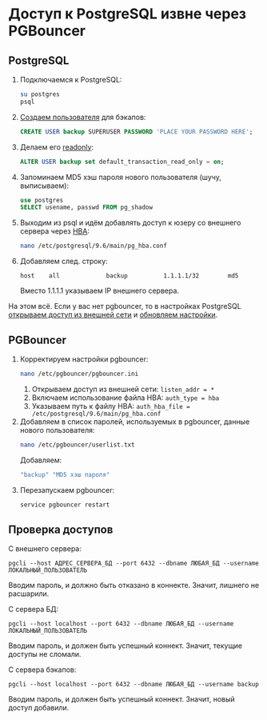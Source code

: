 # Доступ к PostgreSQL извне через PGBouncer


## PostgreSQL

1. Подключаемся к PostgreSQL:
    ```bash
    su postgres
    psql
    ```
1. [Создаем пользователя](https://www.cyberciti.biz/faq/howto-add-postgresql-user-account/) для бэкапов:
    ```sql
    CREATE USER backup SUPERUSER PASSWORD 'PLACE YOUR PASSWORD HERE';
    ```
1. Делаем его [readonly](https://dba.stackexchange.com/questions/52691/how-can-i-create-readonly-user-for-backups-in-postgresql):
    ```sql
    ALTER USER backup set default_transaction_read_only = on;
    ```
1. Запоминаем MD5 хэш пароля нового пользователя (шучу, выписываем):
    ```sql
    use postgres
    SELECT usename, passwd FROM pg_shadow
    ```
1. Выходим из psql и идём добавлять доступ к юзеру со внешнего сервера через [HBA](https://www.postgresql.org/docs/8.1/static/client-authentication.html):
    ```bash
    nano /etc/postgresql/9.6/main/pg_hba.conf
    ```
1. Добавляем след. строку:
    ```
    host    all             backup          1.1.1.1/32        md5
    ```
    Вместо 1.1.1.1 указываем IP внешнего сервера.

На этом всё. Если у вас нет pgbouncer, то в настройках PostgreSQL [открываем доступ из внешней сети](https://blog.bigbinary.com/2016/01/23/configure-postgresql-to-allow-remote-connection.html) и [обновляем настройки](https://www.heatware.net/databases/postgresql-reload-config-without-restarting/).


## PGBouncer

1. Корректируем настройки pgbouncer:
    ```bash
    nano /etc/pgbouncer/pgbouncer.ini
    ```
    1. Открываем доступ из внешней сети: `listen_addr = *`
    1. Включаем использование файла HBA: `auth_type = hba`
    1. Указываем путь к файлу HBA: `auth_hba_file = /etc/postgresql/9.6/main/pg_hba.conf`
1. Добавляем в список паролей, используемых в pgbouncer, данные нового пользователя:
    ```bash
    nano /etc/pgbouncer/userlist.txt
    ```
    Добавляем:
    ```bash
    "backup" "MD5 хэш пароля"
    ```
1. Перезапускаем pgbouncer:
    ```bash
    service pgbouncer restart
    ```


## Проверка доступов

С внешнего сервера:
```
pgcli --host АДРЕС_СЕРВЕРА_БД --port 6432 --dbname ЛЮБАЯ_БД --username ЛОКАЛЬНЫЙ_ПОЛЬЗОВАТЕЛЬ
```
Вводим пароль, и должно быть отказано в коннекте. Значит, лишнего не расшарили.


С сервера БД:
```
pgcli --host localhost --port 6432 --dbname ЛЮБАЯ_БД --username ЛОКАЛЬНЫЙ_ПОЛЬЗОВАТЕЛЬ
```
Вводим пароль, и должен быть успешный коннект. Значит, текущие доступы не сломали.


С сервера бэкапов:
```
pgcli --host localhost --port 6432 --dbname ЛЮБАЯ_БД --username backup
```
Вводим пароль, и должен быть успешный коннект. Значит, новый доступ добавили.
